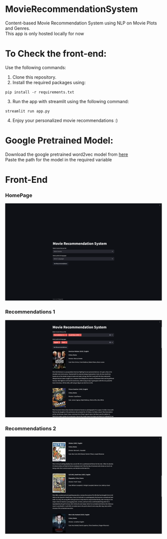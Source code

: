 # MovieRecommendationSystem
Content-based Movie Recommendation System using NLP on Movie Plots and Genres.  
This app is only hosted locally for now

# To Check the front-end:
Use the following commands:
1. Clone this repository.
2. Install the required packages using:
```
pip install -r requirements.txt
```
3. Run the app with streamlit using the following command:
```
streamlit run app.py
```
4. Enjoy your personalized movie recommendations :)



# Google Pretrained Model:
Download the google pretrained word2vec model from [here](https://drive.google.com/file/d/0B7XkCwpI5KDYNlNUTTlSS21pQmM/edit?resourcekey=0-wjGZdNAUop6WykTtMip30g)  
Paste the path for the model in the required variable


# Front-End
<h3>HomePage</h3>

![HomePage](Images/HomePage.png)

<h3>Recommendations 1</h3>

![Recommendations1](Images/Rec1.png)

<h3>Recommendations 2</h3>

![Recommendations2](Images/Rec2.png)




